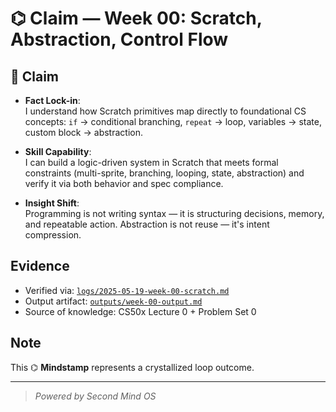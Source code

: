 # ⌬ Claim — Week 00: Scratch, Abstraction, Control Flow

## 📣 Claim

- **Fact Lock-in**:  
  I understand how Scratch primitives map directly to foundational CS concepts: `if` → conditional branching, `repeat` → loop, variables → state, custom block → abstraction.

- **Skill Capability**:  
  I can build a logic-driven system in Scratch that meets formal constraints (multi-sprite, branching, looping, state, abstraction) and verify it via both behavior and spec compliance.

- **Insight Shift**:  
  Programming is not writing syntax — it is structuring decisions, memory, and repeatable action. Abstraction is not reuse — it's intent compression.

## Evidence

- Verified via: [`logs/2025-05-19-week-00-scratch.md`](/logs/2025-05-19-week-00-scratch.md)
- Output artifact: [`outputs/week-00-output.md`](/outputs/week-00-output.md)
- Source of knowledge: CS50x Lecture 0 + Problem Set 0

## Note

This ⌬ **Mindstamp** represents a crystallized loop outcome.

---

> _Powered by Second Mind OS_
